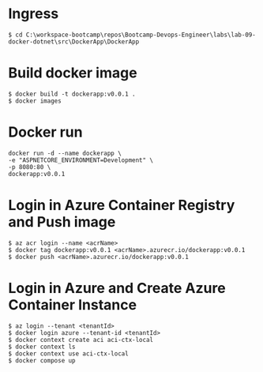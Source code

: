 ﻿# Ingress
```shell 
$ cd C:\workspace-bootcamp\repos\Bootcamp-Devops-Engineer\labs\lab-09-docker-dotnet\src\DockerApp\DockerApp
```

# Build docker image
```shell
$ docker build -t dockerapp:v0.0.1 .
$ docker images
```

# Docker run
```shell
docker run -d --name dockerapp \
-e "ASPNETCORE_ENVIRONMENT=Development" \
-p 8080:80 \
dockerapp:v0.0.1
```

# Login in Azure Container Registry and Push image
```shell
$ az acr login --name <acrName>
$ docker tag dockerapp:v0.0.1 <acrName>.azurecr.io/dockerapp:v0.0.1
$ docker push <acrName>.azurecr.io/dockerapp:v0.0.1
```

# Login in Azure and Create Azure Container Instance
```shell
$ az login --tenant <tenantId>
$ docker login azure --tenant-id <tenantId>
$ docker context create aci aci-ctx-local
$ docker context ls
$ docker context use aci-ctx-local
$ docker compose up
```

